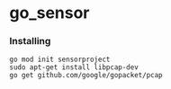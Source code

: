 # go_sensor

### Installing

```Shell
go mod init sensorproject
sudo apt-get install libpcap-dev
go get github.com/google/gopacket/pcap
```
